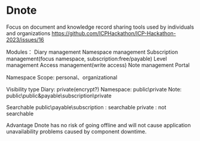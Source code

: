# Dnote
Focus on document and knowledge record sharing tools used by individuals and organizations
https://github.com/ICPHackathon/ICP-Hackathon-2023/issues/16

Modules：
Diary management
Namespace management
Subscription management(focus namespace, subscription:free/payable)
Level management
Access management(write access)
Note management
Portal

Namespace Scope:
personal、organizational

Visibility type
Diary: private(encrypt?)
Namespace: public\private
Note: public\public&payable\subscription\private

Searchable
public\payable\subscription : searchable
private : not searchable

Advantage
Dnote has no risk of going offline and will not cause application unavailability problems caused by component downtime.